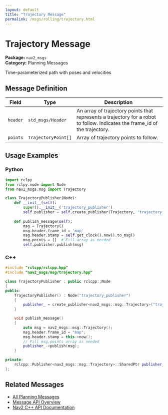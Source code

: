 ```yaml
---
layout: default
title: "Trajectory Message"
permalink: /msgs/rolling/trajectory.html
---
```


# Trajectory Message

**Package:** `nav2_msgs`  
**Category:** Planning Messages

Time-parameterized path with poses and velocities

## Message Definition

| Field | Type | Description |
|-------|------|-------------|
| `header` | `std_msgs/Header` | An array of trajectory points that represents a trajectory for a robot to follow. Indicates the frame_id of the trajectory. |
| `points` | `TrajectoryPoint[]` | Array of trajectory points to follow. |



## Usage Examples

### Python

```python
import rclpy
from rclpy.node import Node
from nav2_msgs.msg import Trajectory

class TrajectoryPublisher(Node):
    def __init__(self):
        super().__init__('trajectory_publisher')
        self.publisher = self.create_publisher(Trajectory, 'trajectory', 10)
        
    def publish_message(self):
        msg = Trajectory()
        msg.header.frame_id = 'map'
        msg.header.stamp = self.get_clock().now().to_msg()
        msg.points = []  # Fill array as needed
        self.publisher.publish(msg)
```

### C++

```cpp
#include "rclcpp/rclcpp.hpp"
#include "nav2_msgs/msg/trajectory.hpp"

class TrajectoryPublisher : public rclcpp::Node
{
public:
    TrajectoryPublisher() : Node("trajectory_publisher")
    {
        publisher_ = create_publisher<nav2_msgs::msg::Trajectory>("trajectory", 10);
    }

    void publish_message()
    {
        auto msg = nav2_msgs::msg::Trajectory();
        msg.header.frame_id = "map";
        msg.header.stamp = this->now();
        // Fill msg.points array as needed
        publisher_->publish(msg);
    }

private:
    rclcpp::Publisher<nav2_msgs::msg::Trajectory>::SharedPtr publisher_;
};
```

## Related Messages

- [All Planning Messages](/rolling/msgs/index.html#planning-messages)
- [Message API Overview](/rolling/msgs/index.html)
- [Nav2 C++ API Documentation](/rolling/html/index.html)
